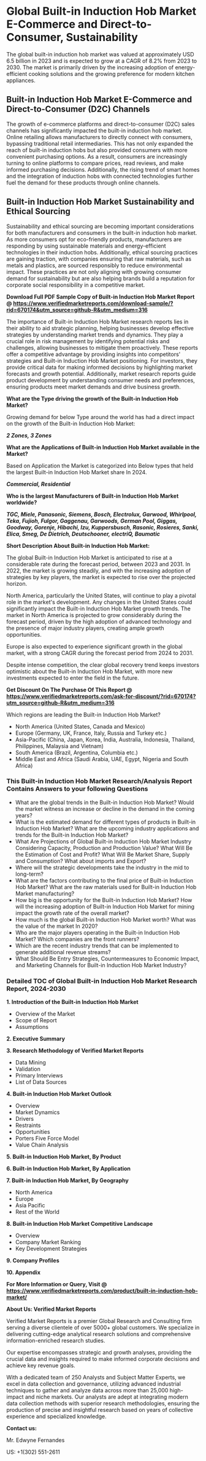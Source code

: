 <h1>Global Built-in Induction Hob Market E-Commerce and Direct-to-Consumer, Sustainability</h1><p class=""><p>The global built-in induction hob market was valued at approximately USD 6.5 billion in 2023 and is expected to grow at a CAGR of 8.2% from 2023 to 2030. The market is primarily driven by the increasing adoption of energy-efficient cooking solutions and the growing preference for modern kitchen appliances.</p><h2>Built-in Induction Hob Market E-Commerce and Direct-to-Consumer (D2C) Channels</h2><p>The growth of e-commerce platforms and direct-to-consumer (D2C) sales channels has significantly impacted the built-in induction hob market. Online retailing allows manufacturers to directly connect with consumers, bypassing traditional retail intermediaries. This has not only expanded the reach of built-in induction hobs but also provided consumers with more convenient purchasing options. As a result, consumers are increasingly turning to online platforms to compare prices, read reviews, and make informed purchasing decisions. Additionally, the rising trend of smart homes and the integration of induction hobs with connected technologies further fuel the demand for these products through online channels.</p><h2>Built-in Induction Hob Market Sustainability and Ethical Sourcing</h2><p>Sustainability and ethical sourcing are becoming important considerations for both manufacturers and consumers in the built-in induction hob market. As more consumers opt for eco-friendly products, manufacturers are responding by using sustainable materials and energy-efficient technologies in their induction hobs. Additionally, ethical sourcing practices are gaining traction, with companies ensuring that raw materials, such as metals and plastics, are sourced responsibly to reduce environmental impact. These practices are not only aligning with growing consumer demand for sustainability but are also helping brands build a reputation for corporate social responsibility in a competitive market.</p></p><p class=""><strong>Download Full PDF Sample Copy of Built-in Induction Hob Market Report @ <a href="https://www.verifiedmarketreports.com/download-sample/?rid=670174&utm_source=github-R&utm_medium=316" target="_blank">https://www.verifiedmarketreports.com/download-sample/?rid=670174&utm_source=github-R&utm_medium=316</a></strong></p><p>The importance of&nbsp;Built-in Induction Hob Market research reports lies in their ability to aid strategic planning, helping businesses develop effective strategies by understanding market trends and dynamics. They play a crucial role in risk management by identifying potential risks and challenges, allowing businesses to mitigate them proactively. These reports offer a competitive advantage by providing insights into competitors' strategies and Built-in Induction Hob Market positioning. For investors, they provide critical data for making informed decisions by highlighting market forecasts and growth potential. Additionally, market research reports guide product development by understanding consumer needs and preferences, ensuring products meet market demands and drive business growth.</p><p><strong>What are the&nbsp;Type driving the growth of the Built-in Induction Hob Market?</strong></p><p id="" class="">Growing demand for below Type around the world has had a direct impact on the growth of the Built-in Induction Hob Market:</p><p class=""><em><strong>2 Zones, 3 Zones</strong></em></p><p class=""><strong>What are the&nbsp;Applications&nbsp;of Built-in Induction Hob Market available in the Market?</strong></p><p id="" class="">Based on Application the Market is categorized into Below types that held the largest Built-in Induction Hob Market share In 2024.</p><p class=""><em><strong>Commercial, Residential</strong></em></p><p class=""><strong>Who is the largest Manufacturers of Built-in Induction Hob Market worldwide?</strong></p><p><em><strong>TGC, Miele, Panasonic, Siemens, Bosch, Electrolux, Garwood, Whirlpool, Teka, Fujioh, Fulgor, Gaggenau, Garwoods, German Pool, Giggas, Goodway, Gorenje, Hibachi, Izu, Kuppersbusch, Rasonic, Rosieres, Sanki, Elica, Smeg, De Dietrich, Deutschooner, electriQ, Baumatic</strong></em></p><p id="" class=""><strong>Short Description About Built-in Induction Hob Market:</strong></p><p>The global Built-in Induction Hob Market is anticipated to rise at a considerable rate during the forecast period, between 2023 and 2031. In 2022, the market is growing steadily, and with the increasing adoption of strategies by key players, the market is expected to rise over the projected horizon.</p><p>North America, particularly the United States, will continue to play a pivotal role in the market's development. Any changes in the United States could significantly impact the Built-in Induction Hob Market growth trends. The market in North America is projected to grow considerably during the forecast period, driven by the high adoption of advanced technology and the presence of major industry players, creating ample growth opportunities.</p><p>Europe is also expected to experience significant growth in the global market, with a strong CAGR during the forecast period from 2024 to 2031.</p><p>Despite intense competition, the clear global recovery trend keeps investors optimistic about the Built-in Induction Hob Market, with more new investments expected to enter the field in the future.</p><p id="" class=""><strong>Get Discount On The Purchase Of This Report @ <a href="https://www.verifiedmarketreports.com/ask-for-discount/?rid=670174?utm_source=github-R&utm_medium=316" target="_blank">https://www.verifiedmarketreports.com/ask-for-discount/?rid=670174?utm_source=github-R&utm_medium=316</a></strong></p><p class="">Which regions are leading the Built-in Induction Hob Market?</p><ul><li>North America (United States, Canada and Mexico)</li><li>Europe (Germany, UK, France, Italy, Russia and Turkey etc.)</li><li>Asia-Pacific (China, Japan, Korea, India, Australia, Indonesia, Thailand, Philippines, Malaysia and Vietnam)</li><li>South America (Brazil, Argentina, Columbia etc.)</li><li>Middle East and Africa (Saudi Arabia, UAE, Egypt, Nigeria and South Africa)</li></ul><h3 id="" class="">This Built-in Induction Hob Market Research/Analysis Report Contains Answers to your following Questions</h3><ul><li>What are the global trends in the Built-in Induction Hob Market? Would the market witness an increase or decline in the demand in the coming years?</li><li>What is the estimated demand for different types of products in Built-in Induction Hob Market? What are the upcoming industry applications and trends for the Built-in Induction Hob Market?</li><li>What Are Projections of Global Built-in Induction Hob Market Industry Considering Capacity, Production and Production Value? What Will Be the Estimation of Cost and Profit? What Will Be Market Share, Supply and Consumption? What about imports and Export?</li><li>Where will the strategic developments take the industry in the mid to long-term?</li><li>What are the factors contributing to the final price of Built-in Induction Hob Market? What are the raw materials used for Built-in Induction Hob Market manufacturing?</li><li>How big is the opportunity for the Built-in Induction Hob Market? How will the increasing adoption of Built-in Induction Hob Market for mining impact the growth rate of the overall market?</li><li>How much is the global Built-in Induction Hob Market worth? What was the value of the market In 2020?</li><li>Who are the major players operating in the Built-in Induction Hob Market? Which companies are the front runners?</li><li>Which are the recent industry trends that can be implemented to generate additional revenue streams?</li><li>What Should Be Entry Strategies, Countermeasures to Economic Impact, and Marketing Channels for Built-in Induction Hob Market Industry?</li></ul><h3 id="" class="">Detailed TOC of Global Built-in Induction Hob Market Research Report, 2024-2030</h3><p id="" class=""><strong>1. Introduction of the Built-in Induction Hob Market</strong></p><ul><li>Overview of the Market</li><li>Scope of Report</li><li>Assumptions</li></ul><p id="" class=""><strong>2. Executive Summary</strong></p><p id="" class=""><strong>3. Research Methodology of Verified Market Reports</strong></p><ul><li>Data Mining</li><li>Validation</li><li>Primary Interviews</li><li>List of Data Sources</li></ul><p id="" class=""><strong>4. Built-in Induction Hob Market Outlook</strong></p><ul><li>Overview</li><li>Market Dynamics</li><li>Drivers</li><li>Restraints</li><li>Opportunities</li><li>Porters Five Force Model</li><li>Value Chain Analysis</li></ul><p id="" class=""><strong>5. Built-in Induction Hob Market, By Product</strong></p><p id="" class=""><strong>6. Built-in Induction Hob Market, By Application</strong></p><p id="" class=""><strong>7. Built-in Induction Hob Market, By Geography</strong></p><ul><li>North America</li><li>Europe</li><li>Asia Pacific</li><li>Rest of the World</li></ul><p id="" class=""><strong>8. Built-in Induction Hob Market Competitive Landscape</strong></p><ul><li>Overview</li><li>Company Market Ranking</li><li>Key Development Strategies</li></ul><p id="" class=""><strong>9. Company Profiles</strong></p><p id="" class=""><strong>10. Appendix</strong></p><p id="" class=""><strong>For More Information or Query, Visit @ <a href="https://www.verifiedmarketreports.com/product/built-in-induction-hob-market/" target="_blank">https://www.verifiedmarketreports.com/product/built-in-induction-hob-market/</a></strong></p><p id="" class=""><strong>About Us: Verified Market Reports</strong></p><p id="" class="">Verified Market Reports is a premier Global Research and Consulting firm serving a diverse clientele of over 5000+ global customers. We specialize in delivering cutting-edge analytical research solutions and comprehensive information-enriched research studies.</p><p id="" class="">Our expertise encompasses strategic and growth analyses, providing the crucial data and insights required to make informed corporate decisions and achieve key revenue goals.</p><p id="" class="">With a dedicated team of 250 Analysts and Subject Matter Experts, we excel in data collection and governance, utilizing advanced industrial techniques to gather and analyze data across more than 25,000 high-impact and niche markets. Our analysts are adept at integrating modern data collection methods with superior research methodologies, ensuring the production of precise and insightful research based on years of collective experience and specialized knowledge.</p><p id="" class=""><strong>Contact us:</strong></p><p id="" class="">Mr. Edwyne Fernandes</p><p id="" class="">US: +1(302) 551-2611</p>